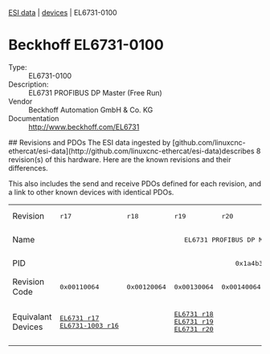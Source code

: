 <div class="nav"><a href="/esi-data">ESI data</a> | <a href="/esi-data/devices">devices</a> | EL6731-0100</div>

#  Beckhoff EL6731-0100

<dl>
  <dt>Type:</dt><dd>EL6731-0100</dd>
  <dt>Description:</dt><dd>EL6731 PROFIBUS DP Master (Free Run)</dd>
  <dt>Vendor</dt><dd>Beckhoff Automation GmbH & Co. KG</dd>
  <dt>Documentation</dt><dd><a href="http://www.beckhoff.com/EL6731">http://www.beckhoff.com/EL6731</a></dd>
</dl>
## Revisions and PDOs
The ESI data ingested by [github.com/linuxcnc-ethercat/esi-data](http://github.com/linuxcnc-ethercat/esi-data)describes 8 revision(s) of this hardware.  Here are the known revisions and their differences.

This also includes the send and receive PDOs defined for each revision, and a link to other known devices with identical PDOs.

<table>
<tr >
<td class="first">Revision</td>
<td ><pre>r17</pre></td>
<td ><pre>r18</pre></td>
<td ><pre>r19</pre></td>
<td ><pre>r20</pre></td>
<td ><pre>r21</pre></td>
<td ><pre>r22</pre></td>
<td ><pre>r23</pre></td>
<td ><pre>r25</pre></td>
</tr>
<tr >
<td class="first">Name</td>
<td  colspan=8 align="center"><pre>EL6731 PROFIBUS DP Master (Free Run)</pre></td>
</tr>
<tr >
<td class="first">PID</td>
<td  colspan=8 align="center"><pre>0x1a4b3052</pre></td>
</tr>
<tr >
<td class="first">Revision Code</td>
<td ><pre>0x00110064</pre></td>
<td ><pre>0x00120064</pre></td>
<td ><pre>0x00130064</pre></td>
<td ><pre>0x00140064</pre></td>
<td ><pre>0x00150064</pre></td>
<td ><pre>0x00160064</pre></td>
<td ><pre>0x00170064</pre></td>
<td ><pre>0x00190064</pre></td>
</tr>
<tr >
<td class="first">Equivalant Devices</td>
<td ><pre><a href="EL6731">EL6731 r17</a><br/><a href="EL6731-1003">EL6731-1003 r16</a></pre></td>
<td  colspan=3 align="center"><pre><a href="EL6731">EL6731 r18</a><br/><a href="EL6731">EL6731 r19</a><br/><a href="EL6731">EL6731 r20</a></pre></td>
<td  colspan=4 align="center"><pre><a href="EL6731">EL6731 r21</a><br/><a href="EL6731">EL6731 r22</a><br/><a href="EL6731">EL6731 r23</a><br/><a href="EL6731">EL6731 r25</a></pre></td>
</tr>
</table>
